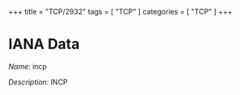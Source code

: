 +++
title = "TCP/2932"
tags = [ "TCP" ]
categories = [ "TCP" ]
+++

# IANA Data

_Name:_ incp

_Description:_ INCP

